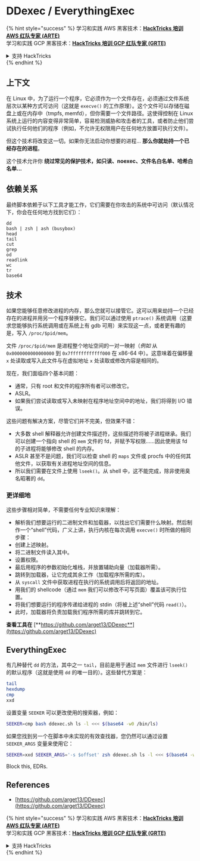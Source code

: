 # DDexec / EverythingExec

{% hint style="success" %}
学习和实践 AWS 黑客技术：<img src="/.gitbook/assets/arte.png" alt="" data-size="line">[**HackTricks 培训 AWS 红队专家 (ARTE)**](https://training.hacktricks.xyz/courses/arte)<img src="/.gitbook/assets/arte.png" alt="" data-size="line">\
学习和实践 GCP 黑客技术：<img src="/.gitbook/assets/grte.png" alt="" data-size="line">[**HackTricks 培训 GCP 红队专家 (GRTE)**<img src="/.gitbook/assets/grte.png" alt="" data-size="line">](https://training.hacktricks.xyz/courses/grte)

<details>

<summary>支持 HackTricks</summary>

* 查看 [**订阅计划**](https://github.com/sponsors/carlospolop)!
* **加入** 💬 [**Discord 群组**](https://discord.gg/hRep4RUj7f) 或 [**Telegram 群组**](https://t.me/peass) 或 **在** **Twitter** 🐦 [**@hacktricks\_live**](https://twitter.com/hacktricks\_live)**上关注我们。**
* **通过向** [**HackTricks**](https://github.com/carlospolop/hacktricks) 和 [**HackTricks Cloud**](https://github.com/carlospolop/hacktricks-cloud) GitHub 仓库提交 PR 分享黑客技巧。

</details>
{% endhint %}

## 上下文

在 Linux 中，为了运行一个程序，它必须作为一个文件存在，必须通过文件系统层次以某种方式可访问（这就是 `execve()` 的工作原理）。这个文件可以存储在磁盘上或在内存中（tmpfs, memfd），但你需要一个文件路径。这使得控制在 Linux 系统上运行的内容变得非常简单，容易检测威胁和攻击者的工具，或者防止他们尝试执行任何他们的程序（例如，不允许无权限用户在任何地方放置可执行文件）。

但这个技术将改变这一切。如果你无法启动你想要的进程... **那么你就劫持一个已经存在的进程**。

这个技术允许你 **绕过常见的保护技术，如只读、noexec、文件名白名单、哈希白名单...**

## 依赖关系

最终脚本依赖于以下工具才能工作，它们需要在你攻击的系统中可访问（默认情况下，你会在任何地方找到它们）：
```
dd
bash | zsh | ash (busybox)
head
tail
cut
grep
od
readlink
wc
tr
base64
```
## 技术

如果您能够任意修改进程的内存，那么您就可以接管它。这可以用来劫持一个已经存在的进程并用另一个程序替换它。我们可以通过使用 `ptrace()` 系统调用（这要求您能够执行系统调用或在系统上有 gdb 可用）来实现这一点，或者更有趣的是，写入 `/proc/$pid/mem`。

文件 `/proc/$pid/mem` 是进程整个地址空间的一对一映射（_例如_ 从 `0x0000000000000000` 到 `0x7ffffffffffff000` 在 x86-64 中）。这意味着在偏移量 `x` 处读取或写入此文件与在虚拟地址 `x` 处读取或修改内容是相同的。

现在，我们面临四个基本问题：

* 通常，只有 root 和文件的程序所有者可以修改它。
* ASLR。
* 如果我们尝试读取或写入未映射在程序地址空间中的地址，我们将得到 I/O 错误。

这些问题有解决方案，尽管它们并不完美，但效果不错：

* 大多数 shell 解释器允许创建文件描述符，这些描述符将被子进程继承。我们可以创建一个指向 shell 的 `mem` 文件的 fd，并赋予写权限……因此使用该 fd 的子进程将能够修改 shell 的内存。
* ASLR 甚至不是问题，我们可以检查 shell 的 `maps` 文件或 procfs 中的任何其他文件，以获取有关进程地址空间的信息。
* 所以我们需要在文件上使用 `lseek()`。从 shell 中，这不能完成，除非使用臭名昭著的 `dd`。

### 更详细地

这些步骤相对简单，不需要任何专业知识来理解：

* 解析我们想要运行的二进制文件和加载器，以找出它们需要什么映射。然后制作一个“shell”代码，广义上讲，执行内核在每次调用 `execve()` 时所做的相同步骤：
* 创建上述映射。
* 将二进制文件读入其中。
* 设置权限。
* 最后用程序的参数初始化堆栈，并放置辅助向量（加载器所需）。
* 跳转到加载器，让它完成其余工作（加载程序所需的库）。
* 从 `syscall` 文件中获取进程在执行的系统调用后将返回的地址。
* 用我们的 shellcode（通过 `mem` 我们可以修改不可写页面）覆盖该可执行位置。
* 将我们想要运行的程序传递给进程的 stdin（将被上述“shell”代码 `read()`）。
* 此时，加载器将负责加载我们程序所需的库并跳转到它。

**查看工具在** [**https://github.com/arget13/DDexec**](https://github.com/arget13/DDexec)

## EverythingExec

有几种替代 `dd` 的方法，其中之一 `tail`，目前是用于通过 `mem` 文件进行 `lseek()` 的默认程序（这就是使用 `dd` 的唯一目的）。这些替代方案是：
```bash
tail
hexdump
cmp
xxd
```
设置变量 `SEEKER` 可以更改使用的搜索器，例如：
```bash
SEEKER=cmp bash ddexec.sh ls -l <<< $(base64 -w0 /bin/ls)
```
如果您找到另一个在脚本中未实现的有效查找器，您仍然可以通过设置 `SEEKER_ARGS` 变量来使用它：
```bash
SEEKER=xxd SEEKER_ARGS='-s $offset' zsh ddexec.sh ls -l <<< $(base64 -w0 /bin/ls)
```
Block this, EDRs.

## References
* [https://github.com/arget13/DDexec](https://github.com/arget13/DDexec)

{% hint style="success" %}
学习和实践 AWS 黑客技术：<img src="/.gitbook/assets/arte.png" alt="" data-size="line">[**HackTricks 培训 AWS 红队专家 (ARTE)**](https://training.hacktricks.xyz/courses/arte)<img src="/.gitbook/assets/arte.png" alt="" data-size="line">\
学习和实践 GCP 黑客技术：<img src="/.gitbook/assets/grte.png" alt="" data-size="line">[**HackTricks 培训 GCP 红队专家 (GRTE)**<img src="/.gitbook/assets/grte.png" alt="" data-size="line">](https://training.hacktricks.xyz/courses/grte)

<details>

<summary>支持 HackTricks</summary>

* 查看 [**订阅计划**](https://github.com/sponsors/carlospolop)!
* **加入** 💬 [**Discord 群组**](https://discord.gg/hRep4RUj7f) 或 [**电报群组**](https://t.me/peass) 或 **关注** 我们的 **Twitter** 🐦 [**@hacktricks\_live**](https://twitter.com/hacktricks\_live)**.**
* **通过向** [**HackTricks**](https://github.com/carlospolop/hacktricks) 和 [**HackTricks Cloud**](https://github.com/carlospolop/hacktricks-cloud) github 仓库提交 PR 来分享黑客技巧。

</details>
{% endhint %}
